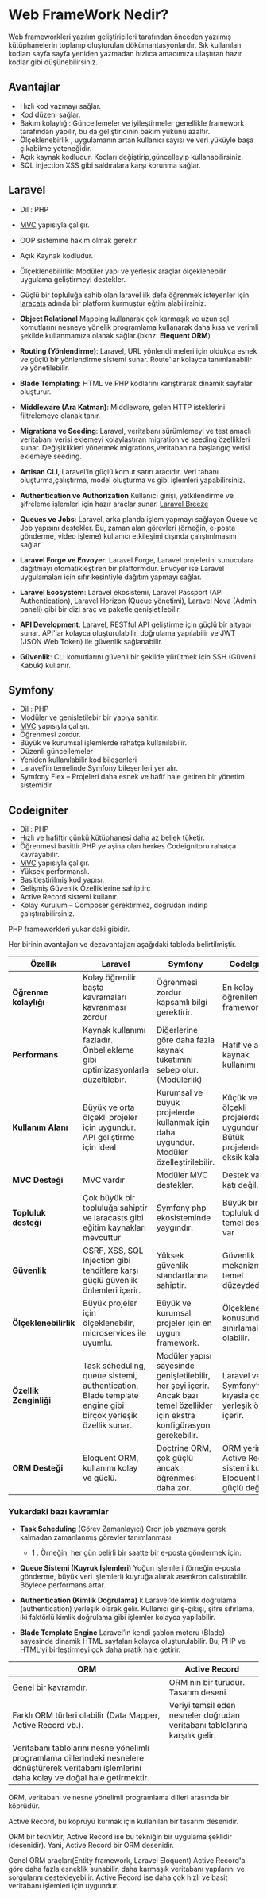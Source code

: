 # Web FrameWork Nedir?

Web frameworkleri yazılım geliştiricileri tarafından önceden yazılmış kütüphanelerin toplanıp oluşturulan  dökümantasyonlardır.
Sık kullanılan kodları sayfa sayfa yeniden yazmadan hızlıca amacımıza ulaştıran hazır kodlar gibi düşünebilirsiniz.


## Avantajlar
- Hızlı kod yazmayı sağlar.
- Kod düzeni sağlar.
- Bakım kolaylığı:  Güncellemeler ve iyileştirmeler genellikle framework tarafından yapılır, bu da geliştiricinin bakım yükünü azaltır.
- Ölçeklenebirlik , uygulamanın artan kullanıcı sayısı ve veri yüküyle başa çıkabilme yeteneğidir.
- Açık kaynak kodludur. Kodları değiştirip,güncelleyip kullanabilirsiniz.
- SQL injection XSS gibi saldıralara karşı korunma sağlar.

## Laravel 

* Dil : PHP
* [MVC](https://github.com/xBugor/MVC "MVC NEDİR") yapısıyla çalışır.
* OOP sistemine hakim olmak gerekir.
* Açık Kaynak kodludur.
* Ölçeklenebilirlik: Modüler yapı ve yerleşik araçlar ölçeklenebilir uygulama geliştirmeyi destekler.

* Güçlü bir topluluğa sahib olan laravel ilk defa öğrenmek isteyenler için [laracats](https://laracasts.com/)  adında bir platform kurmuştur eğtim alabilirsiniz.
* **Object Relational** Mapping kullanarak çok karmaşık ve uzun sql komutlarını nesneye yönelik programlama kullanarak daha kısa ve verimli şekilde kullanmamıza olanak sağlar.(bknz: **Elequent ORM**)
* **Routing (Yönlendirme)**: Laravel, URL yönlendirmeleri için oldukça esnek ve güçlü bir yönlendirme sistemi sunar. Route'lar kolayca tanımlanabilir ve yönetilebilir.
* **Blade Templating**:   HTML ve PHP kodlarını karıştırarak dinamik sayfalar oluşturur.
* **Middleware (Ara Katman)**: Middleware, gelen HTTP isteklerini filtrelemeye olanak tanır.
* **Migrations ve Seeding**: Laravel, veritabanı sürümlemeyi ve test amaçlı veritabanı verisi eklemeyi kolaylaştıran migration ve seeding özellikleri sunar. Değişiklikleri yönetmek migrations,veritabanına başlangıç verisi eklemeye seeding.
* **Artisan CLI**, Laravel’in güçlü komut satırı aracıdır. Veri tabanı oluşturma,çalıştırma, model oluşturma vs gibi işlemleri yapabilirsiniz.
* **Authentication ve Authorization** Kullanıcı girişi, yetkilendirme ve şifreleme işlemleri için hazır araçlar sunar. [Laravel Breeze](https://laravel.com/docs/10.x/starter-kits#laravel-breeze)
* **Queues ve Jobs**: Laravel, arka planda işlem yapmayı sağlayan Queue ve Job yapısını destekler. Bu, zaman alan görevleri (örneğin, e-posta gönderme, video işleme) kullanıcı etkileşimi dışında çalıştırılmasını sağlar.
* **Laravel Forge ve Envoyer**: Laravel Forge, Laravel projelerini sunuculara dağıtmayı otomatikleştiren bir platformdur. Envoyer ise Laravel uygulamaları için sıfır kesintiyle dağıtım yapmayı sağlar.
* **Laravel Ecosystem**: Laravel ekosistemi, Laravel Passport (API Authentication), Laravel Horizon (Queue yönetimi), Laravel Nova (Admin paneli) gibi bir dizi araç ve paketle genişletilebilir.
* **API Development**: Laravel, RESTful API geliştirme için güçlü bir altyapı sunar. API'lar kolayca oluşturulabilir, doğrulama yapılabilir ve JWT (JSON Web Token) ile güvenlik sağlanabilir.

* **Güvenlik**: CLI komutlarını güvenli bir şekilde yürütmek için SSH (Güvenli Kabuk) kullanır.


## Symfony

* Dil : PHP
* Modüler ve genişletilebir bir yapıya sahitir.
* [MVC](https://github.com/xBugor/MVC "MVC NEDİR") yapısıyla çalışır.
* Öğrenmesi zordur.
* Büyük ve kurumsal işlemlerde rahatça kullanılabilir.
* Düzenli güncellemeler
* Yeniden kullanılabilir kod bileşenleri
* Laravel’in temelinde Symfony bileşenleri yer alır.
* Symfony Flex – Projeleri daha esnek ve hafif hale getiren bir yönetim sistemidir.


## Codeigniter 

* Dil : PHP
* Hızlı ve hafiftir çünkü kütüphanesi daha az bellek tüketir.
* Öğrenmesi basittir.PHP ye aşina olan herkes Codeignitoru rahatça kavrayabilir.
* [MVC](https://github.com/xBugor/MVC "MVC NEDİR") yapısıyla çalışır.
* Yüksek performanslı.
* Basitleştirilmiş kod yapısı.
* Gelişmiş Güvenlik Özelliklerine sahiptirç
* Active Record sistemi kullanır.
* Kolay Kurulum – Composer gerektirmez, doğrudan indirip çalıştırabilirsiniz.

PHP frameworkleri yukarıdaki gibidir.

Her birinin avantajları ve dezavantajları aşağıdaki tabloda belirtilmiştir.

| Özellik   | Laravel  | Symfony  | CodeIgniter |
|-----------|---------|----------|-------------|
| **Öğrenme kolaylığı** | Kolay öğrenilir başta kavramaları kavranması zordur  | Öğrenmesi zordur kapsamlı bilgi gerektirir. | En kolay öğrenilen frameworktür. |
|**Performans** | Kaynak kullanımı fazladır. Önbellekleme gibi optimizasyonlarla düzeltilebir.| Diğerlerine göre daha fazla kaynak tüketimini sebep olur. (Modülerlik)| Hafif ve az kaynak kullanımı|
**Kullanım Alanı**| Büyük ve orta ölçekli projeler için uygundur. API geliştirme için ideal| Kurumsal ve büyük projelerde kullanmak için daha uygundur. Modüler özelleştirilebilir.| Küçük ve orta ölçekli projelerde uygundur. Bütük projelerde eksik kalabilir.|
|**MVC Desteği**| MVC vardır|Modüler MVC destekler.|Destek var ama katı değil.
|**Topluluk desteği**| Çok büyük bir topluluğa sahiptir ve laracasts gibi eğitim kaynakları mevcuttur| Symfony php ekosisteminde yaygındır.| Büyük bir topluluk değil temel destek var|
| **Güvenlik** | CSRF, XSS, SQL Injection gibi tehditlere karşı güçlü güvenlik önlemleri içerir. |  Yüksek güvenlik standartlarına sahiptir. | Güvenlik mekanizmaları temel düzeydedir.|
| **Ölçeklenebilirlik** | Büyük projeler için ölçeklenebilir, microservices ile uyumlu. | Büyük ve kurumsal projeler için en uygun framework. |  Ölçeklenebilirlik konusunda sınırlamalar olabilir. |
| **Özellik Zenginliği** | Task scheduling, queue sistemi, authentication, Blade template engine gibi birçok yerleşik özellik sunar. | Modüler yapısı sayesinde genişletilebilir, her şeyi içerir.  Ancak bazı temel özellikler için ekstra konfigürasyon gerekebilir. | Laravel ve Symfony’ye kıyasla çok az yerleşik özellik içerir. |
| **ORM Desteği** | Eloquent ORM, kullanımı kolay ve güçlü. |  Doctrine ORM, çok güçlü ancak öğrenmesi daha zor. | ORM yerine Active Record sistemi kullanır, Eloquent kadar güçlü değil. |



### Yukardaki bazı kavramlar

- **Task Scheduling** (Görev Zamanlayıcı)
Cron job yazmaya gerek kalmadan zamanlanmış görevler tanımlanması.
   - 1 . Örneğin, her gün belirli bir saatte bir e-posta göndermek için:
 
- **Queue Sistemi (Kuyruk İşlemleri)**
Yoğun işlemleri (örneğin e-posta gönderme, büyük veri işlemleri) kuyruğa alarak asenkron çalıştırabilir.
Böylece performans artar.

- **Authentication (Kimlik Doğrulama)** k
Laravel’de kimlik doğrulama (authentication) yerleşik olarak gelir. Kullanıcı giriş-çıkışı, şifre sıfırlama, iki faktörlü kimlik doğrulama gibi işlemler kolayca yapılabilir.

- **Blade Template Engine**
Laravel’in kendi şablon motoru (Blade) sayesinde dinamik HTML sayfaları kolayca oluşturulabilir.
Bu, PHP ve HTML’yi birleştirmeyi çok daha pratik hale getirir.


|  ORM |  Active Record  |
|-----------|---------|
|Genel bir kavramdır.| ORM nin bir türüdür. Tasarım deseni|
|Farklı ORM türleri olabilir (Data Mapper, Active Record vb.).	|Veriyi temsil eden nesneler doğrudan veritabanı tablolarına karşılık gelir.
|Veritabanı tablolarını nesne yönelimli programlama dillerindeki nesnelere dönüştürerek veritabanı işlemlerini daha kolay ve doğal hale getirmektir.|

ORM, veritabanı ve nesne yönelimli programlama dilleri arasında bir köprüdür.

Active Record, bu köprüyü kurmak için kullanılan bir tasarım desenidir.

 ORM bir tekniktir, Active Record ise bu tekniğin bir uygulama şeklidir (desenidir). Yani, Active Record bir ORM desenidir.

  Genel ORM araçları(Entity framework, Laravel Eloquent) Active Record'a göre daha fazla esneklik sunabilir, daha karmaşık veritabanı yapılarını ve sorgularını destekleyebilir. Active Record ise daha çok hızlı ve basit veritabanı işlemleri için uygundur.

